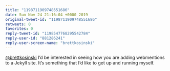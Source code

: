 ```yaml
---
title: "1198711909748551686"
date: Sun Nov 24 21:16:04 +0000 2019
original-tweet-id: "1198711909748551686"
retweets: 0
favorites: 0
reply-tweet-id: "1198547768295542784"
reply-user-id: "881286241"
reply-user-screen-name: "brettkosinski"
---
```

<a href="https://twitter.com/brettkosinski">@brettkosinski</a> I’d be interested in seeing how you are adding webmentions to a Jekyll site. It’s something that I’d like to get up and running myself.
